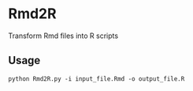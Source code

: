 # Rmd2R
Transform Rmd files into R scripts


## Usage

`python Rmd2R.py -i input_file.Rmd -o output_file.R`
